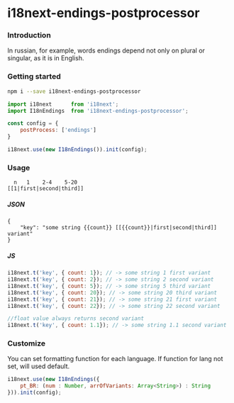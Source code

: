 # i18next-endings-postprocessor

### Introduction
In russian, for example, words endings depend not only on plural or singular, as it is in English.

### Getting started

```bash
npm i --save i18next-endings-postprocessor
```
```javascript
import i18next      from 'i18next';
import I18nEndings  from 'i18next-endings-postprocessor';

const config = {
	postProcess: ['endings']
}

i18next.use(new I18nEndings()).init(config);

```

### Usage
```
  n   1    2-4    5-20 
[[1|first|second|third]]
```

##### JSON
```
{
	"key": "some string {{count}} [[{{count}}|first|second|third]] variant"
}
```

##### JS
```javascript
i18next.t('key', { count: 1}); // -> some string 1 first variant
i18next.t('key', { count: 2}); // -> some string 2 second variant
i18next.t('key', { count: 5}); // -> some string 5 third variant
i18next.t('key', { count: 20}); // -> some string 20 third variant
i18next.t('key', { count: 21}); // -> some string 21 first variant
i18next.t('key', { count: 22}); // -> some string 22 second variant

//float value always returns second variant
i18next.t('key', { count: 1.1}); // -> some string 1.1 second variant
```


### Customize
You can set formatting function for each language. If function for lang not set, will used default.
```javascript
i18next.use(new I18nEndings({
	pt_BR: (num : Number, arrOfVariants: Array<String>) : String
})).init(config);
```